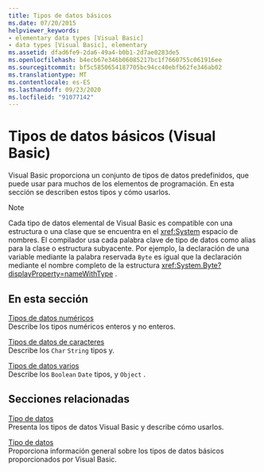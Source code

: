```yaml
---
title: Tipos de datos básicos
ms.date: 07/20/2015
helpviewer_keywords:
- elementary data types [Visual Basic]
- data types [Visual Basic], elementary
ms.assetid: dfad6fe9-2da6-49a4-b0b1-2d7ae0283de5
ms.openlocfilehash: b4ecb67e346b06085217bc1f7660755c061916ee
ms.sourcegitcommit: bf5c5850654187705bc94cc40ebfb62fe346ab02
ms.translationtype: MT
ms.contentlocale: es-ES
ms.lasthandoff: 09/23/2020
ms.locfileid: "91077142"
---
```

# <a name="elementary-data-types-visual-basic"></a>Tipos de datos básicos (Visual Basic)

Visual Basic proporciona un conjunto de tipos de datos predefinidos, que puede usar para muchos de los elementos de programación. En esta sección se describen estos tipos y cómo usarlos.  
  
> [!NOTE]
> Cada tipo de datos elemental de Visual Basic es compatible con una estructura o una clase que se encuentra en el <xref:System> espacio de nombres. El compilador usa cada palabra clave de tipo de datos como alias para la clase o estructura subyacente. Por ejemplo, la declaración de una variable mediante la palabra reservada `Byte` es igual que la declaración mediante el nombre completo de la estructura <xref:System.Byte?displayProperty=nameWithType> .  
  
## <a name="in-this-section"></a>En esta sección  

 [Tipos de datos numéricos](numeric-data-types.md)  
 Describe los tipos numéricos enteros y no enteros.  
  
 [Tipos de datos de caracteres](character-data-types.md)  
 Describe los `Char` `String` tipos y.  
  
 [Tipos de datos varios](miscellaneous-data-types.md)  
 Describe los `Boolean` `Date` tipos, y `Object` .  
  
## <a name="related-sections"></a>Secciones relacionadas  

 [Tipo de datos](index.md)  
 Presenta los tipos de datos Visual Basic y describe cómo usarlos.  
  
 [Tipo de datos](../../../language-reference/data-types/index.md)  
 Proporciona información general sobre los tipos de datos básicos proporcionados por Visual Basic.
